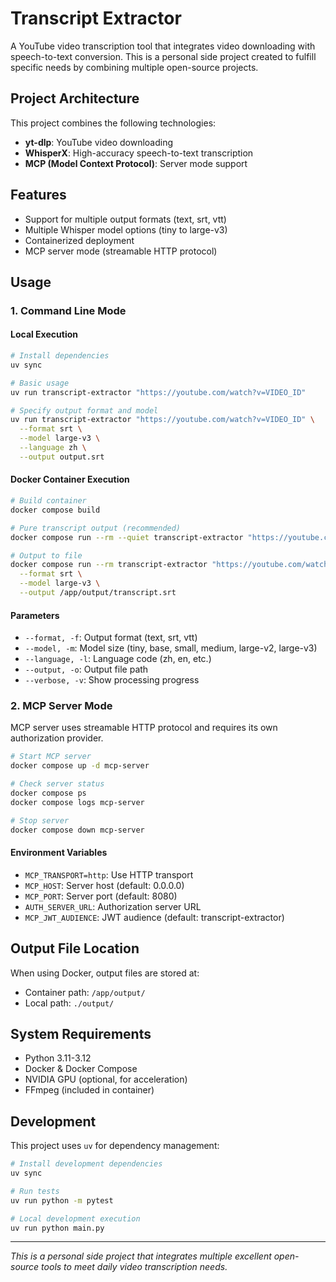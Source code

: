 # Transcript Extractor

A YouTube video transcription tool that integrates video downloading with speech-to-text conversion. This is a personal side project created to fulfill specific needs by combining multiple open-source projects.

## Project Architecture

This project combines the following technologies:

- **yt-dlp**: YouTube video downloading
- **WhisperX**: High-accuracy speech-to-text transcription
- **MCP (Model Context Protocol)**: Server mode support

## Features

- Support for multiple output formats (text, srt, vtt)
- Multiple Whisper model options (tiny to large-v3)
- Containerized deployment
- MCP server mode (streamable HTTP protocol)

## Usage

### 1. Command Line Mode

#### Local Execution
```bash
# Install dependencies
uv sync

# Basic usage
uv run transcript-extractor "https://youtube.com/watch?v=VIDEO_ID"

# Specify output format and model
uv run transcript-extractor "https://youtube.com/watch?v=VIDEO_ID" \
  --format srt \
  --model large-v3 \
  --language zh \
  --output output.srt
```

#### Docker Container Execution
```bash
# Build container
docker compose build

# Pure transcript output (recommended)
docker compose run --rm --quiet transcript-extractor "https://youtube.com/watch?v=VIDEO_ID" --model large-v3

# Output to file
docker compose run --rm transcript-extractor "https://youtube.com/watch?v=VIDEO_ID" \
  --format srt \
  --model large-v3 \
  --output /app/output/transcript.srt
```

#### Parameters
- `--format, -f`: Output format (text, srt, vtt)
- `--model, -m`: Model size (tiny, base, small, medium, large-v2, large-v3)
- `--language, -l`: Language code (zh, en, etc.)
- `--output, -o`: Output file path
- `--verbose, -v`: Show processing progress

### 2. MCP Server Mode

MCP server uses streamable HTTP protocol and requires its own authorization provider.

```bash
# Start MCP server
docker compose up -d mcp-server

# Check server status
docker compose ps
docker compose logs mcp-server

# Stop server
docker compose down mcp-server
```

#### Environment Variables
- `MCP_TRANSPORT=http`: Use HTTP transport
- `MCP_HOST`: Server host (default: 0.0.0.0)
- `MCP_PORT`: Server port (default: 8080)
- `AUTH_SERVER_URL`: Authorization server URL
- `MCP_JWT_AUDIENCE`: JWT audience (default: transcript-extractor)

## Output File Location

When using Docker, output files are stored at:
- Container path: `/app/output/`
- Local path: `./output/`

## System Requirements

- Python 3.11-3.12
- Docker & Docker Compose
- NVIDIA GPU (optional, for acceleration)
- FFmpeg (included in container)

## Development

This project uses `uv` for dependency management:

```bash
# Install development dependencies
uv sync

# Run tests
uv run python -m pytest

# Local development execution
uv run python main.py
```

---

*This is a personal side project that integrates multiple excellent open-source tools to meet daily video transcription needs.*